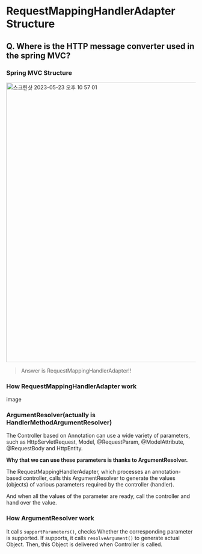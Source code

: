 # RequestMappingHandlerAdapter Structure
## Q. Where is the HTTP message converter used in the spring MVC?

### Spring MVC Structure
<img width="742" alt="스크린샷 2023-05-23 오후 10 57 01" src="https://github.com/gimminjae/Spring-RoadMap/assets/97084128/073b5da9-82f6-4f16-a113-e6f597897912">

> Answer is RequestMappingHandlerAdapter!!

### How RequestMappingHandlerAdapter work
image

### ArgumentResolver(actually is HandlerMethodArgumentResolver)
The Controller based on Annotation can use a wide variety of parameters,
such as HttpServletRequest, Model, @RequestParam, @ModelAttribute, @RequestBody and HttpEntity.

**Why that we can use these parameters is thanks to ArgumentResolver.**

The RequestMappingHandlerAdapter, which processes an annotation-based controller, 
calls this ArgumentResolver to generate the values (objects) of various parameters required by the controller (handler).

And when all the values of the parameter are ready, call the controller and hand over the value.

### How ArgumentResolver work
It calls `supportParameters()`, checks Whether the corresponding parameter is supported.
If supports, it calls `resolveArgument()` to generate actual Object.
Then, this Object is delivered when Controller is called.
